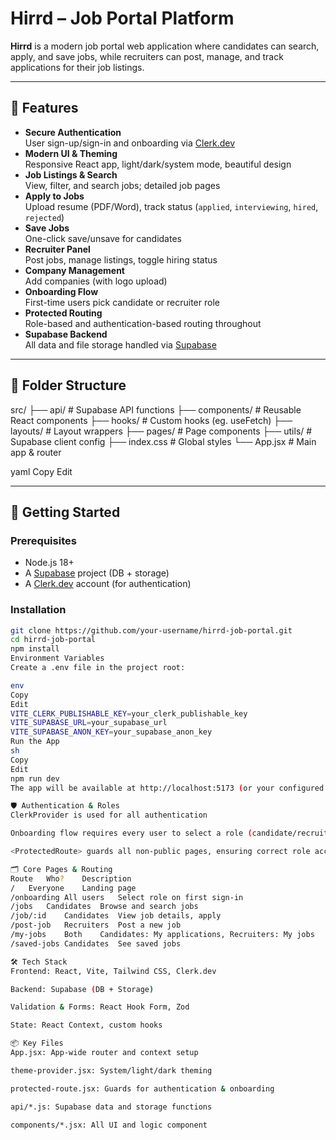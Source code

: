 # Hirrd – Job Portal Platform

**Hirrd** is a modern job portal web application where candidates can search, apply, and save jobs, while recruiters can post, manage, and track applications for their job listings.

---

## 🚀 Features

- **Secure Authentication**  
  User sign-up/sign-in and onboarding via [Clerk.dev](https://clerk.dev/)
- **Modern UI & Theming**  
  Responsive React app, light/dark/system mode, beautiful design
- **Job Listings & Search**  
  View, filter, and search jobs; detailed job pages
- **Apply to Jobs**  
  Upload resume (PDF/Word), track status (`applied`, `interviewing`, `hired`, `rejected`)
- **Save Jobs**  
  One-click save/unsave for candidates
- **Recruiter Panel**  
  Post jobs, manage listings, toggle hiring status
- **Company Management**  
  Add companies (with logo upload)
- **Onboarding Flow**  
  First-time users pick candidate or recruiter role
- **Protected Routing**  
  Role-based and authentication-based routing throughout
- **Supabase Backend**  
  All data and file storage handled via [Supabase](https://supabase.com/)

---

## 📁 Folder Structure



src/
├── api/ # Supabase API functions
├── components/ # Reusable React components
├── hooks/ # Custom hooks (eg. useFetch)
├── layouts/ # Layout wrappers
├── pages/ # Page components
├── utils/ # Supabase client config
├── index.css # Global styles
└── App.jsx # Main app & router

yaml
Copy
Edit

---

## 🏁 Getting Started

### Prerequisites

- Node.js 18+
- A [Supabase](https://supabase.com/) project (DB + storage)
- A [Clerk.dev](https://clerk.dev/) account (for authentication)

### Installation

```sh
git clone https://github.com/your-username/hirrd-job-portal.git
cd hirrd-job-portal
npm install
Environment Variables
Create a .env file in the project root:

env
Copy
Edit
VITE_CLERK_PUBLISHABLE_KEY=your_clerk_publishable_key
VITE_SUPABASE_URL=your_supabase_url
VITE_SUPABASE_ANON_KEY=your_supabase_anon_key
Run the App
sh
Copy
Edit
npm run dev
The app will be available at http://localhost:5173 (or your configured port).

🛡️ Authentication & Roles
ClerkProvider is used for all authentication

Onboarding flow requires every user to select a role (candidate/recruiter)

<ProtectedRoute> guards all non-public pages, ensuring correct role access

🗂️ Core Pages & Routing
Route	Who?	Description
/	Everyone	Landing page
/onboarding	All users	Select role on first sign-in
/jobs	Candidates	Browse and search jobs
/job/:id	Candidates	View job details, apply
/post-job	Recruiters	Post a new job
/my-jobs	Both	Candidates: My applications, Recruiters: My jobs
/saved-jobs	Candidates	See saved jobs

🛠️ Tech Stack
Frontend: React, Vite, Tailwind CSS, Clerk.dev

Backend: Supabase (DB + Storage)

Validation & Forms: React Hook Form, Zod

State: React Context, custom hooks

📦 Key Files
App.jsx: App-wide router and context setup

theme-provider.jsx: System/light/dark theming

protected-route.jsx: Guards for authentication & onboarding

api/*.js: Supabase data and storage functions

components/*.jsx: All UI and logic component
